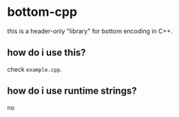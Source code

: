 # bottom-cpp

this is a header-only "library" for bottom encoding in C++.

## how do i use this?

check `example.cpp`.

## how do i use runtime strings?

no
